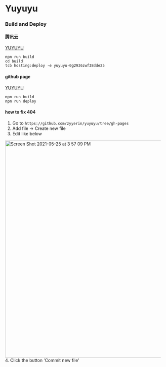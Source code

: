 # Yuyuyu

### Build and Deploy 

#### 腾讯云
[YUYUYU](https://yuyuyu-0g2936zwf38dde25-1258568418.tcloudbaseapp.com)
```
npm run build
cd build
tcb hosting:deploy -e yuyuyu-0g2936zwf38dde25
```

#### github page
[YUYUYU](http://yuyuyu.design/#/)
```
npm run build
npm run deploy
```

#### how to fix 404
1. Go to `https://github.com/zyyerin/yuyuyu/tree/gh-pages`
2. Add file -> Create new file
3. Edit like below
<img width="700" alt="Screen Shot 2021-05-25 at 3 57 09 PM" src="https://user-images.githubusercontent.com/17645053/119461133-fdaf2480-bd71-11eb-8522-5cd2f64d7302.png">
4. Click the button 'Commit new file'